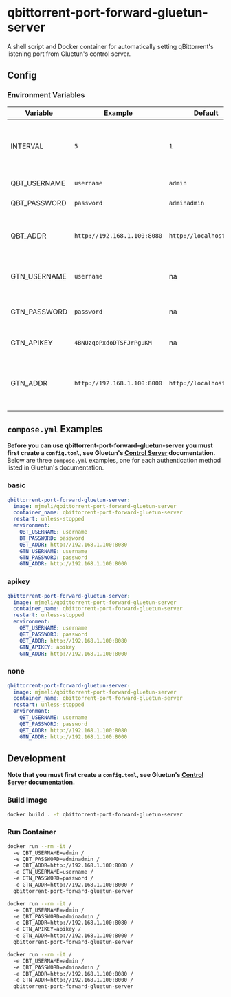 # qbittorrent-port-forward-gluetun-server

A shell script and Docker container for automatically setting qBittorrent's listening port from Gluetun's control server.

## Config

### Environment Variables

| Variable      | Example                     | Default                      | Description                                                     |
|---------------|-----------------------------|------------------------------|-----------------------------------------------------------------|
| INTERVAL      | `5`                         | `1`                          | Interval in minutes in-which port update will be attempted      |
| QBT_USERNAME  | `username`                  | `admin`                      | qBittorrent username                                            |
| QBT_PASSWORD  | `password`                  | `adminadmin`                 | qBittorrent password                                            |
| QBT_ADDR      | `http://192.168.1.100:8080` | `http://localhost:8080`      | HTTP URL for the qBittorrent web UI, with port.                 |
| GTN_USERNAME  | `username`                  | na                           | Gluetun username set in `config.toml`                           |
| GTN_PASSWORD  | `password`                  | na                           | Gluetun password set in `config.toml`                           |
| GTN_APIKEY    | `4BNUzqoPxdoDTSFJrPguKM`    | na                           | Gluetun api key set in `config.toml`                            |
| GTN_ADDR      | `http://192.168.1.100:8000` | `http://localhost:8000`      | HTTP URL for the gluetun control server, with port.             |

## `compose.yml` Examples
**Before you can use qbittorrent-port-forward-gluetun-server you must first create a `config.toml`, see Gluetun's [Control Server](https://github.com/qdm12/gluetun-wiki/blob/main/setup/advanced/control-server.md#control-server) documentation.** Below are three `compose.yml` examples, one for each authentication method listed in Gluetun's documentation.

### basic
```yaml
qbittorrent-port-forward-gluetun-server:
  image: mjmeli/qbittorrent-port-forward-gluetun-server
  container_name: qbittorrent-port-forward-gluetun-server
  restart: unless-stopped
  environment:
    QBT_USERNAME: username
    BT_PASSWORD: password
    QBT_ADDR: http://192.168.1.100:8080
    GTN_USERNAME: username
    GTN_PASSWORD: password
    GTN_ADDR: http://192.168.1.100:8000
```

### apikey
```yaml
qbittorrent-port-forward-gluetun-server:
  image: mjmeli/qbittorrent-port-forward-gluetun-server
  container_name: qbittorrent-port-forward-gluetun-server
  restart: unless-stopped
  environment:
    QBT_USERNAME: username
    QBT_PASSWORD: password
    QBT_ADDR: http://192.168.1.100:8080
    GTN_APIKEY: apikey
    GTN_ADDR: http://192.168.1.100:8000
```

### none
```yaml
qbittorrent-port-forward-gluetun-server:
  image: mjmeli/qbittorrent-port-forward-gluetun-server
  container_name: qbittorrent-port-forward-gluetun-server
  restart: unless-stopped
  environment:
    QBT_USERNAME: username
    QBT_PASSWORD: password
    QBT_ADDR: http://192.168.1.100:8080
    GTN_ADDR: http://192.168.1.100:8000
```

## Development
**Note that you must first create a `config.toml`, see Gluetun's [Control Server](https://github.com/qdm12/gluetun-wiki/blob/main/setup/advanced/control-server.md#control-server) documentation.**

### Build Image
```bash
docker build . -t qbittorrent-port-forward-gluetun-server
```

### Run Container
```bash
docker run --rm -it /
  -e QBT_USERNAME=admin /
  -e QBT_PASSWORD=adminadmin /
  -e QBT_ADDR=http://192.168.1.100:8080 /
  -e GTN_USERNAME=username /
  -e GTN_PASSWORD=password /
  -e GTN_ADDR=http://192.168.1.100:8000 /
  qbittorrent-port-forward-gluetun-server
```
```bash
docker run --rm -it /
  -e QBT_USERNAME=admin /
  -e QBT_PASSWORD=adminadmin /
  -e QBT_ADDR=http://192.168.1.100:8080 /
  -e GTN_APIKEY=apikey /
  -e GTN_ADDR=http://192.168.1.100:8000 /
  qbittorrent-port-forward-gluetun-server
```
```bash
docker run --rm -it /
  -e QBT_USERNAME=admin /
  -e QBT_PASSWORD=adminadmin /
  -e QBT_ADDR=http://192.168.1.100:8080 /
  -e GTN_ADDR=http://192.168.1.100:8000 /
  qbittorrent-port-forward-gluetun-server
```
